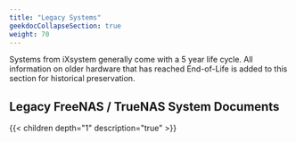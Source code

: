 ```yaml
---
title: "Legacy Systems"
geekdocCollapseSection: true
weight: 70
---
```


Systems from iXsystem generally come with a 5 year life cycle.
All information on older hardware that has reached End-of-Life is added to this section for historical preservation.

## Legacy FreeNAS / TrueNAS System Documents

{{< children depth="1" description="true" >}}
